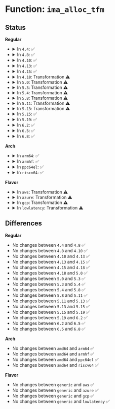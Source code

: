 # Function: <code>ima_alloc_tfm</code>

## Status
<b>Regular</b>
<ul>
<li>
<details>
<summary>In <code>4.4</code>: ✅</summary>

```c
struct crypto_shash *ima_alloc_tfm(enum hash_algo algo);
```

**Collision:** Unique Static

**Inline:** No

**Transformation:** False

**Instances:**

```
In security/integrity/ima/ima_crypto.c (ffffffff81397980)
Location: security/integrity/ima/ima_crypto.c:84
Inline: False
Direct callers:
  - security/integrity/ima/ima_crypto.c:ima_calc_boot_aggregate
  - security/integrity/ima/ima_crypto.c:ima_calc_file_hash
  - security/integrity/ima/ima_crypto.c:ima_calc_field_array_hash
```
**Symbols:**

```
ffffffff81397980-ffffffff813979dc: ima_alloc_tfm (STB_LOCAL)
```
</details>
</li>
<li>
<details>
<summary>In <code>4.8</code>: ✅</summary>

```c
struct crypto_shash *ima_alloc_tfm(enum hash_algo algo);
```

**Collision:** Unique Static

**Inline:** No

**Transformation:** False

**Instances:**

```
In security/integrity/ima/ima_crypto.c (ffffffff813d3bd0)
Location: security/integrity/ima/ima_crypto.c:84
Inline: False
Direct callers:
  - security/integrity/ima/ima_crypto.c:ima_calc_buffer_hash
  - security/integrity/ima/ima_crypto.c:ima_calc_field_array_hash
  - security/integrity/ima/ima_crypto.c:ima_calc_file_hash
  - security/integrity/ima/ima_crypto.c:ima_calc_boot_aggregate
```
**Symbols:**

```
ffffffff813d3bd0-ffffffff813d3c2c: ima_alloc_tfm (STB_LOCAL)
```
</details>
</li>
<li>
<details>
<summary>In <code>4.10</code>: ✅</summary>

```c
struct crypto_shash *ima_alloc_tfm(enum hash_algo algo);
```

**Collision:** Unique Static

**Inline:** No

**Transformation:** False

**Instances:**

```
In security/integrity/ima/ima_crypto.c (ffffffff813eb610)
Location: security/integrity/ima/ima_crypto.c:84
Inline: False
Direct callers:
  - security/integrity/ima/ima_crypto.c:ima_calc_buffer_hash
  - security/integrity/ima/ima_crypto.c:ima_calc_field_array_hash
  - security/integrity/ima/ima_crypto.c:ima_calc_file_hash
  - security/integrity/ima/ima_crypto.c:ima_calc_boot_aggregate
```
**Symbols:**

```
ffffffff813eb610-ffffffff813eb66c: ima_alloc_tfm (STB_LOCAL)
```
</details>
</li>
<li>
<details>
<summary>In <code>4.13</code>: ✅</summary>

```c
struct crypto_shash *ima_alloc_tfm(enum hash_algo algo);
```

**Collision:** Unique Static

**Inline:** No

**Transformation:** False

**Instances:**

```
In security/integrity/ima/ima_crypto.c (ffffffff813f7940)
Location: security/integrity/ima/ima_crypto.c:84
Inline: False
Direct callers:
  - security/integrity/ima/ima_crypto.c:ima_calc_buffer_hash
  - security/integrity/ima/ima_crypto.c:ima_calc_field_array_hash
  - security/integrity/ima/ima_crypto.c:ima_calc_file_hash
  - security/integrity/ima/ima_crypto.c:ima_calc_boot_aggregate
```
**Symbols:**

```
ffffffff813f7940-ffffffff813f799c: ima_alloc_tfm (STB_LOCAL)
```
</details>
</li>
<li>
<details>
<summary>In <code>4.15</code>: ✅</summary>

```c
struct crypto_shash *ima_alloc_tfm(enum hash_algo algo);
```

**Collision:** Unique Static

**Inline:** No

**Transformation:** False

**Instances:**

```
In security/integrity/ima/ima_crypto.c (ffffffff8141fa60)
Location: security/integrity/ima/ima_crypto.c:79
Inline: False
Direct callers:
  - security/integrity/ima/ima_crypto.c:ima_calc_buffer_hash
  - security/integrity/ima/ima_crypto.c:ima_calc_field_array_hash
  - security/integrity/ima/ima_crypto.c:ima_calc_file_hash
  - security/integrity/ima/ima_crypto.c:ima_calc_boot_aggregate
```
**Symbols:**

```
ffffffff8141fa60-ffffffff8141fabc: ima_alloc_tfm (STB_LOCAL)
```
</details>
</li>
<li>
<details>
<summary>In <code>4.18</code>: Transformation ⚠️</summary>

```c
struct crypto_shash *ima_alloc_tfm(enum hash_algo algo);
```

**Collision:** Unique Static

**Inline:** No

**Transformation:** True

**Instances:**

```
In security/integrity/ima/ima_crypto.c (0)
Location: security/integrity/ima/ima_crypto.c:81
Inline: False
Direct callers:
  - security/integrity/ima/ima_crypto.c:ima_calc_buffer_hash
  - security/integrity/ima/ima_crypto.c:ima_calc_buffer_hash
  - security/integrity/ima/ima_crypto.c:ima_calc_field_array_hash
  - security/integrity/ima/ima_crypto.c:ima_calc_file_hash
  - security/integrity/ima/ima_crypto.c:ima_calc_boot_aggregate
```
**Symbols:**

```
ffffffff81452050-ffffffff8145209d: ima_alloc_tfm (STB_LOCAL)
ffffffff814531d6-ffffffff814531ec: ima_alloc_tfm.cold.6 (STB_LOCAL)
```
</details>
</li>
<li>
<details>
<summary>In <code>5.0</code>: Transformation ⚠️</summary>

```c
struct crypto_shash *ima_alloc_tfm(enum hash_algo algo);
```

**Collision:** Unique Static

**Inline:** No

**Transformation:** True

**Instances:**

```
In security/integrity/ima/ima_crypto.c (0)
Location: security/integrity/ima/ima_crypto.c:81
Inline: False
Direct callers:
  - security/integrity/ima/ima_crypto.c:ima_calc_buffer_hash
  - security/integrity/ima/ima_crypto.c:ima_calc_field_array_hash
  - security/integrity/ima/ima_crypto.c:ima_calc_file_hash
  - security/integrity/ima/ima_crypto.c:ima_calc_boot_aggregate
```
**Symbols:**

```
ffffffff8146f080-ffffffff8146f0cd: ima_alloc_tfm (STB_LOCAL)
ffffffff81470366-ffffffff8147037c: ima_alloc_tfm.cold.7 (STB_LOCAL)
```
</details>
</li>
<li>
<details>
<summary>In <code>5.3</code>: Transformation ⚠️</summary>

```c
struct crypto_shash *ima_alloc_tfm(enum hash_algo algo);
```

**Collision:** Unique Static

**Inline:** No

**Transformation:** True

**Instances:**

```
In security/integrity/ima/ima_crypto.c (0)
Location: security/integrity/ima/ima_crypto.c:78
Inline: False
Direct callers:
  - security/integrity/ima/ima_crypto.c:ima_calc_buffer_hash
  - security/integrity/ima/ima_crypto.c:ima_calc_field_array_hash
  - security/integrity/ima/ima_crypto.c:ima_calc_file_hash
  - security/integrity/ima/ima_crypto.c:ima_calc_boot_aggregate
```
**Symbols:**

```
ffffffff8149cb40-ffffffff8149cb8f: ima_alloc_tfm (STB_LOCAL)
ffffffff8149dd1a-ffffffff8149dd30: ima_alloc_tfm.cold (STB_LOCAL)
```
</details>
</li>
<li>
<details>
<summary>In <code>5.4</code>: Transformation ⚠️</summary>

```c
struct crypto_shash *ima_alloc_tfm(enum hash_algo algo);
```

**Collision:** Unique Static

**Inline:** No

**Transformation:** True

**Instances:**

```
In security/integrity/ima/ima_crypto.c (0)
Location: security/integrity/ima/ima_crypto.c:78
Inline: False
Direct callers:
  - security/integrity/ima/ima_crypto.c:ima_calc_buffer_hash
  - security/integrity/ima/ima_crypto.c:ima_calc_field_array_hash
  - security/integrity/ima/ima_crypto.c:ima_calc_file_hash
  - security/integrity/ima/ima_crypto.c:ima_calc_boot_aggregate
```
**Symbols:**

```
ffffffff814b6ea0-ffffffff814b6eef: ima_alloc_tfm (STB_LOCAL)
ffffffff814b815a-ffffffff814b8170: ima_alloc_tfm.cold (STB_LOCAL)
```
</details>
</li>
<li>
<details>
<summary>In <code>5.8</code>: Transformation ⚠️</summary>

```c
struct crypto_shash *ima_alloc_tfm(enum hash_algo algo);
```

**Collision:** Unique Static

**Inline:** No

**Transformation:** True

**Instances:**

```
In security/integrity/ima/ima_crypto.c (0)
Location: security/integrity/ima/ima_crypto.c:91
Inline: False
Direct callers:
  - security/integrity/ima/ima_crypto.c:ima_calc_boot_aggregate
  - security/integrity/ima/ima_crypto.c:ima_calc_buffer_hash
  - security/integrity/ima/ima_crypto.c:ima_calc_file_hash
  - security/integrity/ima/ima_crypto.c:ima_init_crypto
  - security/integrity/ima/ima_crypto.c:ima_init_crypto
```
**Symbols:**

```
ffffffff81516700-ffffffff81516792: ima_alloc_tfm (STB_LOCAL)
ffffffff81517cf3-ffffffff81517d09: ima_alloc_tfm.cold (STB_LOCAL)
```
</details>
</li>
<li>
<details>
<summary>In <code>5.11</code>: Transformation ⚠️</summary>

```c
struct crypto_shash *ima_alloc_tfm(enum hash_algo algo);
```

**Collision:** Unique Static

**Inline:** No

**Transformation:** True

**Instances:**

```
In security/integrity/ima/ima_crypto.c (0)
Location: security/integrity/ima/ima_crypto.c:91
Inline: False
Direct callers:
  - security/integrity/ima/ima_crypto.c:ima_calc_boot_aggregate
  - security/integrity/ima/ima_crypto.c:ima_calc_buffer_hash
  - security/integrity/ima/ima_crypto.c:ima_calc_file_hash
  - security/integrity/ima/ima_crypto.c:ima_init_crypto
  - security/integrity/ima/ima_crypto.c:ima_init_crypto
```
**Symbols:**

```
ffffffff81533880-ffffffff81533912: ima_alloc_tfm (STB_LOCAL)
ffffffff81bf1bf7-ffffffff81bf1c0d: ima_alloc_tfm.cold (STB_LOCAL)
```
</details>
</li>
<li>
<details>
<summary>In <code>5.13</code>: Transformation ⚠️</summary>

```c
struct crypto_shash *ima_alloc_tfm(enum hash_algo algo);
```

**Collision:** Unique Static

**Inline:** No

**Transformation:** True

**Instances:**

```
In security/integrity/ima/ima_crypto.c (0)
Location: security/integrity/ima/ima_crypto.c:91
Inline: False
Direct callers:
  - security/integrity/ima/ima_crypto.c:ima_calc_boot_aggregate
  - security/integrity/ima/ima_crypto.c:ima_calc_buffer_hash
  - security/integrity/ima/ima_crypto.c:ima_calc_file_hash
  - security/integrity/ima/ima_crypto.c:ima_init_crypto
  - security/integrity/ima/ima_crypto.c:ima_init_crypto
```
**Symbols:**

```
ffffffff8153bee0-ffffffff8153bf72: ima_alloc_tfm (STB_LOCAL)
ffffffff81be3c26-ffffffff81be3c3c: ima_alloc_tfm.cold (STB_LOCAL)
```
</details>
</li>
<li>
<details>
<summary>In <code>5.15</code>: ✅</summary>

```c
struct crypto_shash *ima_alloc_tfm(enum hash_algo algo);
```

**Collision:** Unique Static

**Inline:** No

**Transformation:** False

**Instances:**

```
In security/integrity/ima/ima_crypto.c (ffffffff8159ab00)
Location: security/integrity/ima/ima_crypto.c:91
Inline: False
Direct callers:
  - security/integrity/ima/ima_crypto.c:ima_calc_boot_aggregate
  - security/integrity/ima/ima_crypto.c:ima_calc_buffer_hash
  - security/integrity/ima/ima_crypto.c:ima_calc_file_hash
  - security/integrity/ima/ima_crypto.c:ima_init_crypto
  - security/integrity/ima/ima_crypto.c:ima_init_crypto
```
**Symbols:**

```
ffffffff8159ab00-ffffffff8159abe1: ima_alloc_tfm (STB_LOCAL)
```
</details>
</li>
<li>
<details>
<summary>In <code>5.19</code>: ✅</summary>

```c
struct crypto_shash *ima_alloc_tfm(enum hash_algo algo);
```

**Collision:** Unique Static

**Inline:** No

**Transformation:** False

**Instances:**

```
In security/integrity/ima/ima_crypto.c (ffffffff8163f8e0)
Location: security/integrity/ima/ima_crypto.c:91
Inline: False
Direct callers:
  - security/integrity/ima/ima_crypto.c:ima_calc_boot_aggregate
  - security/integrity/ima/ima_crypto.c:ima_calc_buffer_hash
  - security/integrity/ima/ima_crypto.c:ima_calc_file_hash
  - security/integrity/ima/ima_crypto.c:ima_init_crypto
  - security/integrity/ima/ima_crypto.c:ima_init_crypto
```
**Symbols:**

```
ffffffff8163f8e0-ffffffff8163f9ce: ima_alloc_tfm (STB_LOCAL)
```
</details>
</li>
<li>
<details>
<summary>In <code>6.2</code>: ✅</summary>

```c
struct crypto_shash *ima_alloc_tfm(enum hash_algo algo);
```

**Collision:** Unique Static

**Inline:** No

**Transformation:** False

**Instances:**

```
In security/integrity/ima/ima_crypto.c (ffffffff816f76b0)
Location: security/integrity/ima/ima_crypto.c:91
Inline: False
Direct callers:
  - security/integrity/ima/ima_crypto.c:ima_calc_boot_aggregate
  - security/integrity/ima/ima_crypto.c:ima_calc_buffer_hash
  - security/integrity/ima/ima_crypto.c:ima_calc_file_hash
  - security/integrity/ima/ima_crypto.c:ima_init_crypto
  - security/integrity/ima/ima_crypto.c:ima_init_crypto
```
**Symbols:**

```
ffffffff816f76b0-ffffffff816f779e: ima_alloc_tfm (STB_LOCAL)
```
</details>
</li>
<li>
<details>
<summary>In <code>6.5</code>: ✅</summary>

```c
struct crypto_shash *ima_alloc_tfm(enum hash_algo algo);
```

**Collision:** Unique Static

**Inline:** No

**Transformation:** False

**Instances:**

```
In security/integrity/ima/ima_crypto.c (ffffffff81731930)
Location: security/integrity/ima/ima_crypto.c:91
Inline: False
Direct callers:
  - security/integrity/ima/ima_crypto.c:ima_calc_boot_aggregate
  - security/integrity/ima/ima_crypto.c:ima_calc_buffer_hash
  - security/integrity/ima/ima_crypto.c:ima_calc_file_hash
  - security/integrity/ima/ima_crypto.c:ima_init_crypto
  - security/integrity/ima/ima_crypto.c:ima_init_crypto
```
**Symbols:**

```
ffffffff81731930-ffffffff81731a1e: ima_alloc_tfm (STB_LOCAL)
```
</details>
</li>
<li>
<details>
<summary>In <code>6.8</code>: ✅</summary>

```c
struct crypto_shash *ima_alloc_tfm(enum hash_algo algo);
```

**Collision:** Unique Static

**Inline:** No

**Transformation:** False

**Instances:**

```
In security/integrity/ima/ima_crypto.c (ffffffff81772350)
Location: security/integrity/ima/ima_crypto.c:91
Inline: False
Direct callers:
  - security/integrity/ima/ima_crypto.c:ima_calc_boot_aggregate
  - security/integrity/ima/ima_crypto.c:ima_calc_buffer_hash
  - security/integrity/ima/ima_crypto.c:ima_calc_file_hash
  - security/integrity/ima/ima_crypto.c:ima_init_crypto
  - security/integrity/ima/ima_crypto.c:ima_init_crypto
```
**Symbols:**

```
ffffffff81772350-ffffffff8177243e: ima_alloc_tfm (STB_LOCAL)
```
</details>
</li>
</ul>
<b>Arch</b>
<ul>
<li>
<details>
<summary>In <code>arm64</code>: ✅</summary>

```c
struct crypto_shash *ima_alloc_tfm(enum hash_algo algo);
```

**Collision:** Unique Static

**Inline:** No

**Transformation:** False

**Instances:**

```
In security/integrity/ima/ima_crypto.c (ffff8000105af240)
Location: security/integrity/ima/ima_crypto.c:78
Inline: False
Direct callers:
  - security/integrity/ima/ima_crypto.c:ima_calc_buffer_hash
  - security/integrity/ima/ima_crypto.c:ima_calc_field_array_hash
  - security/integrity/ima/ima_crypto.c:ima_calc_file_hash
  - security/integrity/ima/ima_crypto.c:ima_calc_boot_aggregate
```
**Symbols:**

```
ffff8000105af240-ffff8000105af2c8: ima_alloc_tfm (STB_LOCAL)
```
</details>
</li>
<li>
<details>
<summary>In <code>armhf</code>: ✅</summary>

```c
struct crypto_shash *ima_alloc_tfm(enum hash_algo algo);
```

**Collision:** Unique Static

**Inline:** No

**Transformation:** False

**Instances:**

```
In security/integrity/ima/ima_crypto.c (c075e888)
Location: security/integrity/ima/ima_crypto.c:78
Inline: False
Direct callers:
  - security/integrity/ima/ima_crypto.c:ima_calc_buffer_hash
  - security/integrity/ima/ima_crypto.c:ima_calc_field_array_hash
  - security/integrity/ima/ima_crypto.c:ima_calc_file_hash
  - security/integrity/ima/ima_crypto.c:ima_calc_boot_aggregate
```
**Symbols:**

```
c075e888-c075e90c: ima_alloc_tfm (STB_LOCAL)
```
</details>
</li>
<li>
<details>
<summary>In <code>ppc64el</code>: ✅</summary>

```c
struct crypto_shash *ima_alloc_tfm(enum hash_algo algo);
```

**Collision:** Unique Static

**Inline:** No

**Transformation:** False

**Instances:**

```
In security/integrity/ima/ima_crypto.c (c00000000072e3f0)
Location: security/integrity/ima/ima_crypto.c:78
Inline: False
Direct callers:
  - security/integrity/ima/ima_crypto.c:ima_calc_buffer_hash
  - security/integrity/ima/ima_crypto.c:ima_calc_field_array_hash
  - security/integrity/ima/ima_crypto.c:ima_calc_file_hash
  - security/integrity/ima/ima_crypto.c:ima_calc_boot_aggregate
```
**Symbols:**

```
c00000000072e3f0-c00000000072e4b0: ima_alloc_tfm (STB_LOCAL)
```
</details>
</li>
<li>
<details>
<summary>In <code>riscv64</code>: ✅</summary>

```c
struct crypto_shash *ima_alloc_tfm(enum hash_algo algo);
```

**Collision:** Unique Static

**Inline:** No

**Transformation:** False

**Instances:**

```
In security/integrity/ima/ima_crypto.c (ffffffe0003f70ec)
Location: security/integrity/ima/ima_crypto.c:78
Inline: False
Direct callers:
  - security/integrity/ima/ima_crypto.c:ima_calc_buffer_hash
  - security/integrity/ima/ima_crypto.c:ima_calc_field_array_hash
  - security/integrity/ima/ima_crypto.c:ima_calc_file_hash
  - security/integrity/ima/ima_crypto.c:ima_calc_boot_aggregate
```
**Symbols:**

```
ffffffe0003f70ec-ffffffe0003f716a: ima_alloc_tfm (STB_LOCAL)
```
</details>
</li>
</ul>
<b>Flavor</b>
<ul>
<li>
<details>
<summary>In <code>aws</code>: Transformation ⚠️</summary>

```c
struct crypto_shash *ima_alloc_tfm(enum hash_algo algo);
```

**Collision:** Unique Static

**Inline:** No

**Transformation:** True

**Instances:**

```
In security/integrity/ima/ima_crypto.c (0)
Location: security/integrity/ima/ima_crypto.c:78
Inline: False
Direct callers:
  - security/integrity/ima/ima_crypto.c:ima_calc_buffer_hash
  - security/integrity/ima/ima_crypto.c:ima_calc_field_array_hash
  - security/integrity/ima/ima_crypto.c:ima_calc_file_hash
  - security/integrity/ima/ima_crypto.c:ima_calc_boot_aggregate
```
**Symbols:**

```
ffffffff814af480-ffffffff814af4cf: ima_alloc_tfm (STB_LOCAL)
ffffffff814b073a-ffffffff814b0750: ima_alloc_tfm.cold (STB_LOCAL)
```
</details>
</li>
<li>
<details>
<summary>In <code>azure</code>: Transformation ⚠️</summary>

```c
struct crypto_shash *ima_alloc_tfm(enum hash_algo algo);
```

**Collision:** Unique Static

**Inline:** No

**Transformation:** True

**Instances:**

```
In security/integrity/ima/ima_crypto.c (0)
Location: security/integrity/ima/ima_crypto.c:78
Inline: False
Direct callers:
  - security/integrity/ima/ima_crypto.c:ima_calc_buffer_hash
  - security/integrity/ima/ima_crypto.c:ima_calc_field_array_hash
  - security/integrity/ima/ima_crypto.c:ima_calc_file_hash
  - security/integrity/ima/ima_crypto.c:ima_calc_boot_aggregate
```
**Symbols:**

```
ffffffff8149fea0-ffffffff8149feef: ima_alloc_tfm (STB_LOCAL)
ffffffff814a115a-ffffffff814a1170: ima_alloc_tfm.cold (STB_LOCAL)
```
</details>
</li>
<li>
<details>
<summary>In <code>gcp</code>: Transformation ⚠️</summary>

```c
struct crypto_shash *ima_alloc_tfm(enum hash_algo algo);
```

**Collision:** Unique Static

**Inline:** No

**Transformation:** True

**Instances:**

```
In security/integrity/ima/ima_crypto.c (0)
Location: security/integrity/ima/ima_crypto.c:78
Inline: False
Direct callers:
  - security/integrity/ima/ima_crypto.c:ima_calc_buffer_hash
  - security/integrity/ima/ima_crypto.c:ima_calc_field_array_hash
  - security/integrity/ima/ima_crypto.c:ima_calc_file_hash
  - security/integrity/ima/ima_crypto.c:ima_calc_boot_aggregate
```
**Symbols:**

```
ffffffff814ab510-ffffffff814ab55f: ima_alloc_tfm (STB_LOCAL)
ffffffff814ac7ca-ffffffff814ac7e0: ima_alloc_tfm.cold (STB_LOCAL)
```
</details>
</li>
<li>
<details>
<summary>In <code>lowlatency</code>: Transformation ⚠️</summary>

```c
struct crypto_shash *ima_alloc_tfm(enum hash_algo algo);
```

**Collision:** Unique Static

**Inline:** No

**Transformation:** True

**Instances:**

```
In security/integrity/ima/ima_crypto.c (0)
Location: security/integrity/ima/ima_crypto.c:78
Inline: False
Direct callers:
  - security/integrity/ima/ima_crypto.c:ima_calc_buffer_hash
  - security/integrity/ima/ima_crypto.c:ima_calc_field_array_hash
  - security/integrity/ima/ima_crypto.c:ima_calc_file_hash
  - security/integrity/ima/ima_crypto.c:ima_calc_boot_aggregate
```
**Symbols:**

```
ffffffff814c3f60-ffffffff814c3faf: ima_alloc_tfm (STB_LOCAL)
ffffffff814c521a-ffffffff814c5230: ima_alloc_tfm.cold (STB_LOCAL)
```
</details>
</li>
</ul>

## Differences
<b>Regular</b>
<ul>
<li>
No changes between <code>4.4</code> and <code>4.8</code> ✅
</li>
<li>
No changes between <code>4.8</code> and <code>4.10</code> ✅
</li>
<li>
No changes between <code>4.10</code> and <code>4.13</code> ✅
</li>
<li>
No changes between <code>4.13</code> and <code>4.15</code> ✅
</li>
<li>
No changes between <code>4.15</code> and <code>4.18</code> ✅
</li>
<li>
No changes between <code>4.18</code> and <code>5.0</code> ✅
</li>
<li>
No changes between <code>5.0</code> and <code>5.3</code> ✅
</li>
<li>
No changes between <code>5.3</code> and <code>5.4</code> ✅
</li>
<li>
No changes between <code>5.4</code> and <code>5.8</code> ✅
</li>
<li>
No changes between <code>5.8</code> and <code>5.11</code> ✅
</li>
<li>
No changes between <code>5.11</code> and <code>5.13</code> ✅
</li>
<li>
No changes between <code>5.13</code> and <code>5.15</code> ✅
</li>
<li>
No changes between <code>5.15</code> and <code>5.19</code> ✅
</li>
<li>
No changes between <code>5.19</code> and <code>6.2</code> ✅
</li>
<li>
No changes between <code>6.2</code> and <code>6.5</code> ✅
</li>
<li>
No changes between <code>6.5</code> and <code>6.8</code> ✅
</li>
</ul>
<b>Arch</b>
<ul>
<li>
No changes between <code>amd64</code> and <code>arm64</code> ✅
</li>
<li>
No changes between <code>amd64</code> and <code>armhf</code> ✅
</li>
<li>
No changes between <code>amd64</code> and <code>ppc64el</code> ✅
</li>
<li>
No changes between <code>amd64</code> and <code>riscv64</code> ✅
</li>
</ul>
<b>Flavor</b>
<ul>
<li>
No changes between <code>generic</code> and <code>aws</code> ✅
</li>
<li>
No changes between <code>generic</code> and <code>azure</code> ✅
</li>
<li>
No changes between <code>generic</code> and <code>gcp</code> ✅
</li>
<li>
No changes between <code>generic</code> and <code>lowlatency</code> ✅
</li>
</ul>
